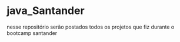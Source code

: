 # java_Santander
nesse repositório serão postados todos os projetos que fiz durante o bootcamp santander
